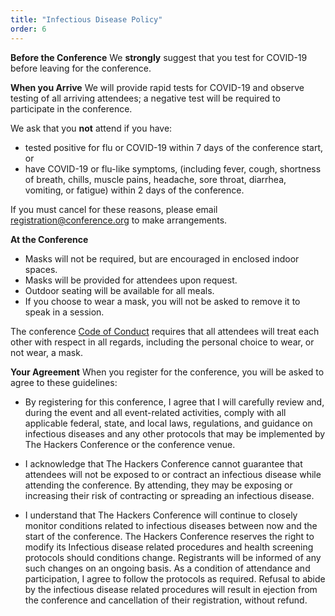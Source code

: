 ```yaml
---
title: "Infectious Disease Policy"
order: 6
---
```


**Before the Conference**
We **strongly** suggest that you test for COVID-19 before leaving for the conference.

**When you Arrive**
We will provide rapid tests for COVID-19 and observe testing of all arriving attendees; a negative test will be required to participate in the conference.

We ask that you **not** attend if you have:
- tested positive for flu or COVID-19 within 7 days of the conference start, or
- have COVID-19 or flu-like symptoms, (including fever, cough, shortness of breath, chills, muscle pains, headache, sore throat, diarrhea, vomiting, or fatigue) within 2 days of the conference.

If you must cancel for these reasons, please email registration@conference.org to make arrangements.

**At the Conference**
- Masks will not be required, but are encouraged in enclosed indoor spaces.
- Masks will be provided for attendees upon request.
- Outdoor seating will be available for all meals.
- If you choose to wear a mask, you will not be asked to remove it to speak in a session.

The conference [Code of Conduct](http://www.hackersconference.org/code-of-conduct.html) requires that all attendees will treat each other with respect in all regards, including the personal choice to wear, or not wear, a mask.

**Your Agreement**
When you register for the conference, you will be asked to agree to these guidelines:

* By registering for this conference, I agree that I will carefully review and, during the event and all event-related activities, comply with all applicable federal, state, and local laws, regulations, and guidance on infectious diseases and any other protocols that may be implemented by The Hackers Conference or the conference venue.

* I acknowledge that The Hackers Conference cannot guarantee that attendees will not be exposed to or contract an infectious disease while attending the conference. By attending, they may be exposing or increasing their risk of contracting or spreading an infectious disease.

* I understand that The Hackers Conference will continue to closely monitor conditions related to infectious diseases between now and the start of the conference. The Hackers Conference reserves the right to modify its Infectious disease related procedures and health screening protocols should conditions change. Registrants will be informed of any such changes on an ongoing basis. As a condition of attendance and participation, I agree to follow the protocols as required. Refusal to abide by the infectious disease related procedures will result in ejection from the conference and cancellation of their registration, without refund.